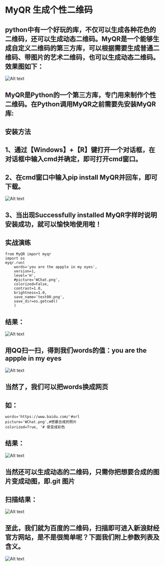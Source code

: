 # MyQR 生成个性二维码
## python中有一个好玩的库，不仅可以生成各种花色的二维码，还可以生成动态二维码。MyQR是一个能够生成自定义二维码的第三方库，可以根据需要生成普通二维码、带图片的艺术二维码，也可以生成动态二维码。效果图如下：
![Alt text](https://github.com/gorgeousCa/Dayup/blob/master/QR%20code/test1.png)    
## MyQR是Python的一个第三方库，专门用来制作个性二维码。在Python调用MyQR之前需要先安装MyQR库:
## 安装方法  

## 1、通过【Windows】+【R】键打开一个对话框，在对话框中输入cmd并确定，即可打开cmd窗口。  
## 2、在cmd窗口中输入pip install MyQR并回车，即可下载。  
![Alt text](https://github.com/gorgeousCa/Dayup/blob/master/QR%20code/2.png)  
## 3、当出现Successfully installed MyQR字样时说明安装成功，就可以愉快地使用啦！  
## 实战演练
    from MyQR import myqr
    import os
    myqr.run(
        words='you are the appple in my eyes',        
        version=1,                   
        level='H',                  
        #picture='WChat.png',         
        colorized=False,              
        contrast=1.0,               
        brightness=1.0,              
        save_name='test00.png',        
        save_dir=os.getcwd()
        )
## 结果：
![Alt text](https://github.com/gorgeousCa/Dayup/blob/master/QR%20code/test00.png)  
## 用QQ扫一扫，得到我们words的值：you are the appple in my eyes
![Alt text](https://github.com/gorgeousCa/Dayup/blob/master/QR%20code/ap.png)
## 当然了，我们可以把words换成网页
## 如：  
`words='https://www.baidu.com/'#url`  
`picture='WChat.png',#想要合成的照片`  
`colorized=True, '# 使变成彩色`  
## 结果：
![Alt text](https://github.com/gorgeousCa/Dayup/blob/master/QR%20code/test01.png)
## 当然还可以生成动态的二维码，只需你把想要合成的图片变成动图，即.git 图片
## 扫描结果：
![Alt text](https://github.com/gorgeousCa/Dayup/blob/master/QR%20code/bd1.png)
## 至此，我们就为百度的二维码，扫描即可进入新浪财经官方网站，是不是很简单呢？下面我们附上参数列表及含义。
![Alt text](https://github.com/gorgeousCa/Dayup/blob/master/QR%20code/tp.png)




